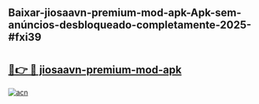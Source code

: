 ## Baixar-jiosaavn-premium-mod-apk-Apk-sem-anúncios-desbloqueado-completamente-2025-#fxi39

# <h2><a href="https://ainizakaria.my?title=jiosaavn-premium-mod-apk&ref=20M">🔗👉 🔴 jiosaavn-premium-mod-apk</a></h2>

[![acn](https://github.com/user-attachments/assets/0f9c940e-d8b0-45ae-aac7-cd30a18b3e1c)](https://ainizakaria.my?title=jiosaavn-premium-mod-apk&ref=20M)

